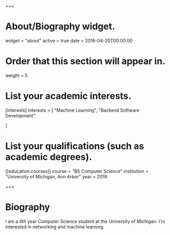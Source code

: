 +++
# About/Biography widget.
widget = "about"
active = true
date = 2016-04-20T00:00:00

# Order that this section will appear in.
weight = 5

# List your academic interests.
[interests]
  interests = [
    "Machine Learning",
    "Backend Software Development"
    
  ]

# List your qualifications (such as academic degrees).
[[education.courses]]
  course = "BS Computer Science"
  institution = "University of Michigan, Ann Arbor"
  year = 2019

 
+++

# Biography

I am a 4th year Computer Science student at the University of Michigan. I'm interested in networking and machine learning.



